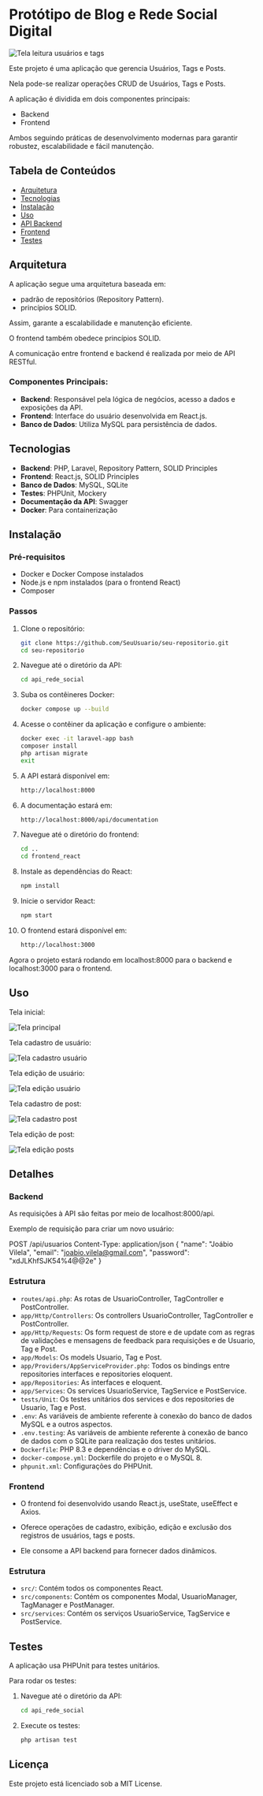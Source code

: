 # Protótipo de Blog e Rede Social Digital

![Tela leitura usuários e tags](https://github.com/user-attachments/assets/0deb3f84-c0d8-4436-8c4b-42b9e4665cc7)

Este projeto é uma aplicação que gerencia Usuários, Tags e Posts.

Nela pode-se realizar operações CRUD de Usuários, Tags e Posts.

A aplicação é dividida em dois componentes principais:
- Backend
- Frontend

Ambos seguindo práticas de desenvolvimento modernas para garantir robustez, escalabilidade e fácil manutenção.

## Tabela de Conteúdos
- [Arquitetura](#arquitetura)
- [Tecnologias](#tecnologias)
- [Instalação](#instalação)
- [Uso](#uso)
- [API Backend](#backend)
- [Frontend](#frontend)
- [Testes](#testes)

## Arquitetura

A aplicação segue uma arquitetura baseada em:
- padrão de repositórios (Repository Pattern).
- princípios SOLID.

Assim, garante a escalabilidade e manutenção eficiente.

O frontend também obedece princípios SOLID.

A comunicação entre frontend e backend é realizada por meio de API RESTful.

### Componentes Principais:
- **Backend**: Responsável pela lógica de negócios, acesso a dados e exposições da API.
- **Frontend**: Interface do usuário desenvolvida em React.js.
- **Banco de Dados**: Utiliza MySQL para persistência de dados.

## Tecnologias

- **Backend**: PHP, Laravel, Repository Pattern, SOLID Principles
- **Frontend**: React.js, SOLID Principles
- **Banco de Dados**: MySQL, SQLite
- **Testes**: PHPUnit, Mockery
- **Documentação da API**: Swagger
- **Docker**: Para containerização

## Instalação

### Pré-requisitos
- Docker e Docker Compose instalados
- Node.js e npm instalados (para o frontend React)
- Composer

### Passos

1. Clone o repositório:
   ```bash
   git clone https://github.com/SeuUsuario/seu-repositorio.git
   cd seu-repositorio

2. Navegue até o diretório da API:
	```bash
    cd api_rede_social
   
3. Suba os contêineres Docker:
	```bash
    docker compose up --build

4. Acesse o contêiner da aplicação e configure o ambiente:
   ```bash
   docker exec -it laravel-app bash
   composer install
   php artisan migrate
   exit
   
5. A API estará disponível em:
	```bash
    http://localhost:8000
   
6. A documentação estará em:
	```bash
    http://localhost:8000/api/documentation

7. Navegue até o diretório do frontend:
    ```bash
    cd ..
    cd frontend_react

8. Instale as dependências do React:
	```bash
    npm install
   
9. Inicie o servidor React:
	```bash
    npm start
   
10. O frontend estará disponível em:
	```bash
    http://localhost:3000

Agora o projeto estará rodando em localhost:8000 para o backend e localhost:3000 para o frontend.

## Uso

Tela inicial:

![Tela principal](https://github.com/user-attachments/assets/9bdabe80-80e9-444e-a14b-9f189390b9ee)

Tela cadastro de usuário:

![Tela cadastro usuário](https://github.com/user-attachments/assets/c9628b1e-c990-48f5-ae2d-e80b7d1ca05b)

Tela edição de usuário:

![Tela edição usuário](https://github.com/user-attachments/assets/38b82a3a-76cf-4c38-948d-24caa5f8bd72)

Tela cadastro de post:

![Tela cadastro post](https://github.com/user-attachments/assets/afea2c43-a4b3-43c2-aee6-c4b8a503ffc2)

Tela edição de post:

![Tela edição posts](https://github.com/user-attachments/assets/4a2e27ec-81f1-4d75-b1cc-4a5c1868001c)



## Detalhes

### Backend

As requisições à API são feitas por meio de localhost:8000/api.

Exemplo de requisição para criar um novo usuário:

POST /api/usuarios
Content-Type: application/json
{
  "name": "Joábio Vilela",
  "email": "joabio.vilela@gmail.com",
  "password": "xdJLKhfSJK54%4@@2e"
}

### Estrutura

- `routes/api.php`: As rotas de UsuarioController, TagController e PostController.
- `app/Http/Controllers`: Os controllers UsuarioController, TagController e PostController.
- `app/Http/Requests`: Os form request de store e de update com as regras de validações e mensagens de feedback para requisições e de Usuario, Tag e Post.
- `app/Models`: Os models Usuario, Tag e Post.
- `app/Providers/AppServiceProvider.php`: Todos os bindings entre repositories interfaces e repositories eloquent.
- `app/Repositories`: As interfaces e eloquent.
- `app/Services`: Os services UsuarioService, TagService e PostService.
- `tests/Unit`: Os testes unitários dos services e dos repositories de Usuario, Tag e Post.
- `.env`: As variáveis de ambiente referente à conexão do banco de dados MySQL e a outros aspectos.
- `.env.testing`: As variáveis de ambiente referente à conexão de banco de dados com o SQLite para realização dos testes unitários.
- `Dockerfile`: PHP 8.3 e dependências e o driver do MySQL.
- `docker-compose.yml`:  Dockerfile do projeto e o MySQL 8.
- `phpunit.xml`: Configurações do PHPUnit.

### Frontend

- O frontend foi desenvolvido usando React.js, useState, useEffect e Axios.

- Oferece operações de cadastro, exibição, edição e exclusão dos registros de usuários, tags e posts.

- Ele consome a API backend para fornecer dados dinâmicos.

### Estrutura

- `src/`: Contém todos os componentes React.
- `src/components`: Contém os componentes Modal, UsuarioManager, TagManager e PostManager.
- `src/services`: Contém os serviços UsuarioService, TagService e PostService.

## Testes

A aplicação usa PHPUnit para testes unitários.

Para rodar os testes:

1. Navegue até o diretório da API:
	```bash
	cd api_rede_social
	
2. Execute os testes:
	```bash
	php artisan test

## Licença

Este projeto está licenciado sob a MIT License.
